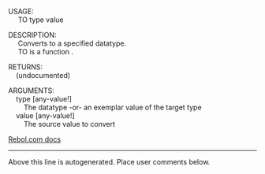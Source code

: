 USAGE:  
&nbsp;&nbsp;&nbsp;&nbsp;&nbsp;TO&nbsp;type&nbsp;value&nbsp;  
  
DESCRIPTION:  
&nbsp;&nbsp;&nbsp;&nbsp;&nbsp;Converts&nbsp;to&nbsp;a&nbsp;specified&nbsp;datatype.  
&nbsp;&nbsp;&nbsp;&nbsp;&nbsp;TO&nbsp;is&nbsp;a&nbsp;function&nbsp;.  
  
RETURNS:  
&nbsp;&nbsp;&nbsp;&nbsp;(undocumented)  
  
ARGUMENTS:  
&nbsp;&nbsp;&nbsp;&nbsp;type&nbsp;[any-value!]  
&nbsp;&nbsp;&nbsp;&nbsp;&nbsp;&nbsp;&nbsp;&nbsp;The&nbsp;datatype&nbsp;-or-&nbsp;an&nbsp;exemplar&nbsp;value&nbsp;of&nbsp;the&nbsp;target&nbsp;type  
&nbsp;&nbsp;&nbsp;&nbsp;value&nbsp;[any-value!]  
&nbsp;&nbsp;&nbsp;&nbsp;&nbsp;&nbsp;&nbsp;&nbsp;The&nbsp;source&nbsp;value&nbsp;to&nbsp;convert  

[Rebol.com docs](http://www.rebol.com/r3/docs/functions/to.html)
___
Above this line is autogenerated. Place user comments below.
